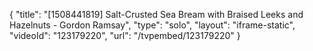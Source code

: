 {
    "title": "[1508441819] Salt-Crusted Sea Bream with Braised Leeks and Hazelnuts - Gordon Ramsay",
    "type": "solo",
    "layout": "iframe-static",
    "videoId": "123179220",
    "url": "\/tvpembed\/123179220"
}